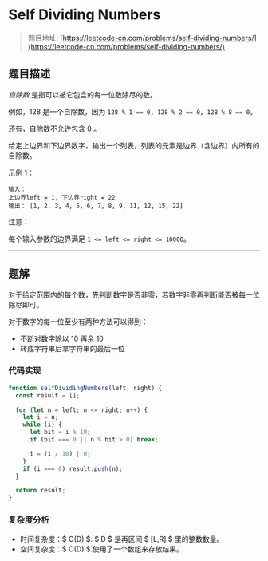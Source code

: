 # Self Dividing Numbers

> 题目地址: [https://leetcode-cn.com/problems/self-dividing-numbers/](https://leetcode-cn.com/problems/self-dividing-numbers/)

## 题目描述

*自除数* 是指可以被它包含的每一位数除尽的数。

例如，128 是一个自除数，因为 `128 % 1 == 0`，`128 % 2 == 0`，`128 % 8 == 0`。

还有，自除数不允许包含 0 。

给定上边界和下边界数字，输出一个列表，列表的元素是边界（含边界）内所有的自除数。

示例 1：

```
输入：
上边界left = 1, 下边界right = 22
输出： [1, 2, 3, 4, 5, 6, 7, 8, 9, 11, 12, 15, 22]
```

注意：

每个输入参数的边界满足 `1 <= left <= right <= 10000`。

------

## 题解

对于给定范围内的每个数，先判断数字是否非零，若数字非零再判断能否被每一位除尽即可。

对于数字的每一位至少有两种方法可以得到：

* 不断对数字除以 10 再余 10
* 转成字符串后拿字符串的最后一位

### 代码实现

```js
function selfDividingNumbers(left, right) {
  const result = [];

  for (let n = left; n <= right; n++) {
    let i = n;
    while (i) {
      let bit = i % 10;
      if (bit === 0 || n % bit > 0) break;

      i = (i / 10) | 0;
    }
    if (i === 0) result.push(n);
  }

  return result;
}
```

### 复杂度分析

* 时间复杂度：$ O(D) $. $ D $ 是再区间 $ [L,R] $ 里的整数数量。
* 空间复杂度：$ O(D) $.使用了一个数组来存放结果。
